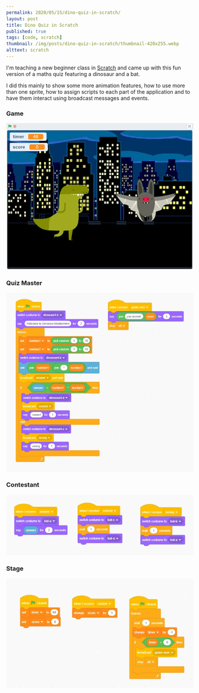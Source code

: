 ```yaml
---
permalink: 2020/05/15/dino-quiz-in-scratch/
layout: post
title: Dino Quiz in Scratch
published: true
tags: [code, scratch]
thumbnail: /img/posts/dino-quiz-in-scratch/thumbnail-420x255.webp
alttext: scratch
---
```


I'm teaching a new beginner class in <a href="https://scratch.mit.edu/">Scratch</a> and came up with this fun version of a maths quiz 
featuring a dinosaur and a bat. 

I did this mainly to show some more animation features, how to use more than one sprite, how to assign scripts to each part of the application 
and to have them interact using broadcast messages and events.

### Game

![game](/img/posts/dino-quiz-in-scratch/main.webp)


### Quiz Master

![quiz](/img/posts/dino-quiz-in-scratch/quizmaster-events.webp)


### Contestant

![contestant](/img/posts/dino-quiz-in-scratch/contestant-events.webp)


### Stage

![stage](/img/posts/dino-quiz-in-scratch/stage-events.webp)

